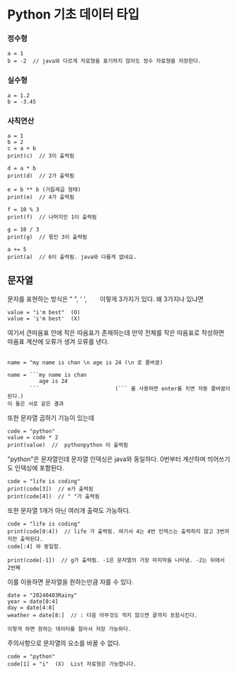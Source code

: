 # Python 기초 데이터 타입

### 정수형

```
a = 1
b = -2  // java와 다르게 자료형을 표기하지 않아도 정수 자료형을 저장한다.
```

### 실수형

```
a = 1.2
b = -3.45
```

### 사칙연산

```
a = 1
b = 2
c = a + b
print(c)  // 3이 출력됨

d = a * b
print(d)  // 2가 출력됨

e = b ** b (거듭제곱 형태)
print(e)  // 4가 출력됨

f = 10 % 3
print(f)  // 나머지인 1이 출력됨

g = 10 / 3
print(g)  // 몫인 3이 출력됨

a += 5
print(a)  // 6이 출력됨. java와 다를게 없네요.
```

## 문자열

문자를 표현하는 방식은 "  ", '  ', ```   ``` 이렇게 3가지가 있다. 왜 3가지나 있냐면
```
value = "i'm best"  (O)
value = 'i'm best'  (X)
```
여기서 큰따옴표 안에 작은 따옴표가 존재하는데 만약 전체를 작은 따옴표로 작성하면 따옴표 계산에 오류가 생겨 오류를 낸다.

```

name = "my name is chan \n age is 24 (\n 로 줄바꿈)

name = ```my name is chan
          age is 24
       ```                        (``` 를 사용하면 enter를 치면 자동 줄바꿈이 된다.)
이 둘은 서로 같은 결과
```

또한 문자열 곱하기 기능이 있는데
```
code = "python"
value = code * 2
print(value)  //  pythonpython 이 출력됨
```
"python"은 문자열인데 문자열 인덱싱은 java와 동일하다. 0번부터 계산하며 띄어쓰기도 인덱싱에 포함된다.

```
code = "life is coding"
print(code[3])  // e가 출력됨
print(code[4])  // " "가 출력됨
```

또한 문자열 1개가 아닌 여러개 출력도 가능하다.

```
code = "life is coding"
print(code[0:4])  // life 가 출력됨. 여기서 4는 4번 인덱스는 출력하지 않고 3번까지만 출력된댜.
code[:4] 와 동일함.

print(code[-1])  // g가 출력됨. -1은 문자열의 가장 마지막을 나타냄. -2는 뒤에서 2번째
```

이를 이용하면 문자열을 원하는만큼 자를 수 있다.

```
date = "20240403Rainy"
year = date[0:4]
day = date[4:8]
weather = date[8:]  // : 다음 아무것도 적지 않으면 끝까지 포함시킨다.

이렇게 하면 원하는 데이터를 잘라서 저장 가능하다.
```

주의사항으로 문자열의 요소를 바꿀 수 없다.
```
code = "python"
code[1] = "i"  (X)  List 자료형은 가능합니다.
```

